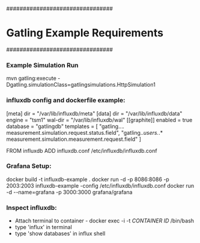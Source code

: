 ################################
# Gatling Example Requirements #
################################

### Example Simulation Run ###

mvn gatling:execute -Dgatling.simulationClass=gatlingsimulations.HttpSimulation1

### influxdb config and dockerfile example: ###

[meta]
  dir = "/var/lib/influxdb/meta"
[data]
  dir = "/var/lib/influxdb/data"
  engine = "tsm1"
  wal-dir = "/var/lib/influxdb/wal"
[[graphite]]
        enabled = true
        database = "gatlingdb"
        templates = [
                "gatling.*.*.*.* measurement.simulation.request.status.field",
                "gatling.*.users.*.* measurement.simulation.measurement.request.field"
        ]


FROM influxdb
ADD influxdb.conf /etc/influxdb/influxdb.conf



### Grafana Setup: ###

docker build -t influxdb-example .
docker run -d -p 8086:8086 -p 2003:2003 influxdb-example -config /etc/influxdb/influxdb.conf
docker run -d --name=grafana -p 3000:3000 grafana/grafana


### Inspect influxdb: ###

- Attach terminal to container - docker exec -i -t *CONTAINER ID* /bin/bash
- type 'influx' in terminal
- type 'show databases' in influx shell
